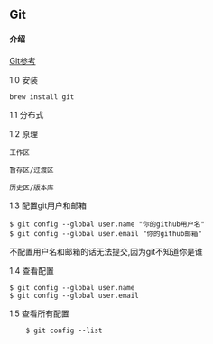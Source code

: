 ## Git

#### 介绍

[Git参考](http://www.zhufengpeixun.cn/docs/html/Git/git%E5%85%A5%E9%97%A8.html)


1.0 安装

    brew install git

1.1 分布式

1.2 原理

    工作区

    暂存区/过渡区

    历史区/版本库

1.3 配置git用户和邮箱

    $ git config --global user.name "你的github用户名"    
    $ git config --global user.email "你的github邮箱"

不配置用户名和邮箱的话无法提交,因为git不知道你是谁

1.4 查看配置

    $ git config --global user.name 
    $ git config --global user.email

1.5 查看所有配置

        $ git config --list